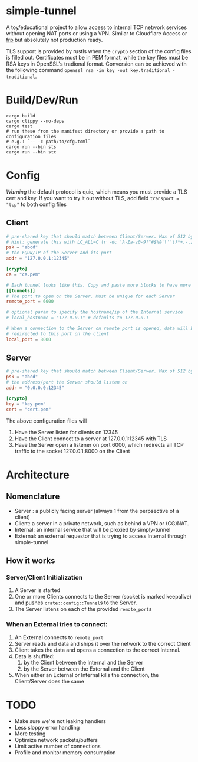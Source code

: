 # simple-tunnel

A toy/educational project to allow access to internal TCP network services without
opening NAT ports or using a VPN. Similar to Cloudflare Access or [frp](https://github.com/fatedier/frp)
 but absolutely not production ready.

TLS support is provided by rustls when the `crypto` section of the config files
is filled out. Certificates must be in PEM format, while the key files must
be RSA keys in OpenSSL's tradional format. Conversion can be achieved with
the following command `openssl rsa -in key -out key.traditional -traditional`.

# Build/Dev/Run
```shell
cargo build
cargo clippy --no-deps
cargo test
# run these from the manifest directory or provide a path to configuration files
# e.g.: `-- -c path/to/cfg.toml`
cargo run --bin sts
cargo run --bin stc
```

# Config

*Warning* the default protocol is quic, which means you must provide a TLS cert
and key. If you want to try it out without TLS, add field `transport = "tcp"`
to both config files

## Client
```toml
# pre-shared key that should match between Client/Server. Max of 512 bytes
# Hint: generate this with LC_ALL=C tr -dc 'A-Za-z0-9!"#$%&'\''()*+,-./:;<=>?@[\]^_`{|}~' </dev/urandom | head -c 512; echo
psk = "abcd"
# the FQDN/IP of the Server and its port
addr = "127.0.0.1:12345"

[crypto]
ca = "ca.pem"

# Each tunnel looks like this. Copy and paste more blocks to have more tunnels
[[tunnels]]
# The port to open on the Server. Must be unique for each Server
remote_port = 6000

# optional param to specify the hostname/ip of the Internal service
# local_hostname = "127.0.0.1" # defaults to 127.0.0.1

# When a connection to the Server on remote_port is opened, data will be
# redirected to this port on the client
local_port = 8000
```

## Server
```toml
# pre-shared key that should match between Client/Server. Max of 512 bytes
psk = "abcd"
# the address/port the Server should listen on
addr = "0.0.0.0:12345"

[crypto]
key = "key.pem"
cert = "cert.pem"
```

The above configuration files will
1. Have the Server listen for clients on 12345
2. Have the Client connect to a server at 127.0.0.1:12345 with TLS
3. Have the Server open a listener on port 6000, which redirects all TCP
traffic to the socket 127.0.0.1:8000 on the Client

# Architecture
## Nomenclature
* Server : a publicly facing server (always 1 from the perpsective of a client)
* Client: a server in a private network, such as behind a VPN or (CG)NAT.
* Internal: an internal service that will be proxied by simply-tunnel
* External: an external requestor that is trying to access Internal through simple-tunnel

## How it works
### Server/Client Initialization
1. A Server is started
2. One or more Clients connects to the Server (socket is marked keepalive) and
pushes `crate::config::Tunnel`s to the Server.
3. The Server listens on each of the provided `remote_port`s

### When an External tries to connect:
1. An External connects to `remote_port`
2. Server reads and data and ships it over the network to the correct Client
3. Client takes the data and opens a connection to the correct Internal.
4. Data is shuffled:
    1. by the Client between the Internal and the Server
    2. by the Server between the External and the Client 
5. When either an External or Internal kills the connection, the Client/Server
does the same

# TODO
* Make sure we're not leaking handlers
* Less sloppy error handling
* More testing
* Optimize network packets/buffers
* Limit active number of connections
* Profile and monitor memory consumption
